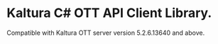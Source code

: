 # Kaltura C# OTT API Client Library.
Compatible with Kaltura OTT server version 5.2.6.13640 and above.
